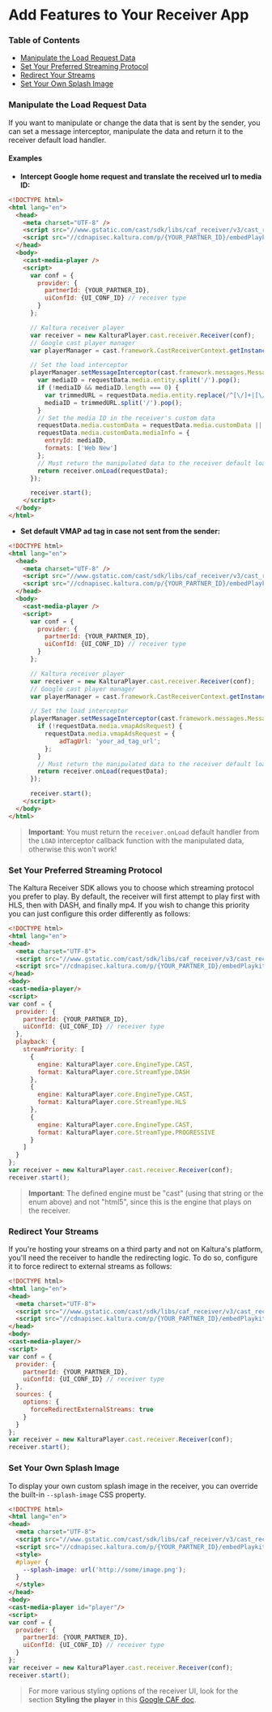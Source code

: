 # Add Features to Your Receiver App

### Table of Contents

- [Manipulate the Load Request Data](#manipulate-the-load-request-data)
- [Set Your Preferred Streaming Protocol](#set-your-preferred-streaming-protocol)
- [Redirect Your Streams](#redirect-your-streams)
- [Set Your Own Splash Image](#set-your-own-splash-image)

### Manipulate the Load Request Data

If you want to manipulate or change the data that is sent by the sender, you can set a message interceptor, manipulate the data and return it to the receiver default load handler.

#### Examples

- **Intercept Google home request and translate the received url to media ID:**

```html
<!DOCTYPE html>
<html lang="en">
  <head>
    <meta charset="UTF-8" />
    <script src="//www.gstatic.com/cast/sdk/libs/caf_receiver/v3/cast_receiver_framework.js"></script>
    <script src="//cdnapisec.kaltura.com/p/{YOUR_PARTNER_ID}/embedPlaykitJs/uiconf_id/{UI_CONF_ID}"></script>
  </head>
  <body>
    <cast-media-player />
    <script>
      var conf = {
        provider: {
          partnerId: {YOUR_PARTNER_ID},
          uiConfId: {UI_CONF_ID} // receiver type
        }
      };

      // Kaltura receiver player
      var receiver = new KalturaPlayer.cast.receiver.Receiver(conf);
      // Google cast player manager
      var playerManager = cast.framework.CastReceiverContext.getInstance().getPlayerManager();

      // Set the load interceptor
      playerManager.setMessageInterceptor(cast.framework.messages.MessageType.LOAD, requestData => {
        var mediaID = requestData.media.entity.split('/').pop();
        if (!mediaID && mediaID.length === 0) {
          var trimmedURL = requestData.media.entity.replace(/^[\/]+|[\/]+$/g, '');
          mediaID = trimmedURL.split('/').pop();
        }
        // Set the media ID in the receiver's custom data
        requestData.media.customData = requestData.media.customData || {};
        requestData.media.customData.mediaInfo = {
          entryId: mediaID,
          formats: ['Web New']
        };
        // Must return the manipulated data to the receiver default load handler!
        return receiver.onLoad(requestData);
      });

      receiver.start();
    </script>
  </body>
</html>
```

- **Set default VMAP ad tag in case not sent from the sender:**

```html
<!DOCTYPE html>
<html lang="en">
  <head>
    <meta charset="UTF-8" />
    <script src="//www.gstatic.com/cast/sdk/libs/caf_receiver/v3/cast_receiver_framework.js"></script>
    <script src="//cdnapisec.kaltura.com/p/{YOUR_PARTNER_ID}/embedPlaykitJs/uiconf_id/{UI_CONF_ID}"></script>
  </head>
  <body>
    <cast-media-player />
    <script>
      var conf = {
        provider: {
          partnerId: {YOUR_PARTNER_ID},
          uiConfId: {UI_CONF_ID} // receiver type
        }
      };

      // Kaltura receiver player
      var receiver = new KalturaPlayer.cast.receiver.Receiver(conf);
      // Google cast player manager
      var playerManager = cast.framework.CastReceiverContext.getInstance().getPlayerManager();

      // Set the load interceptor
      playerManager.setMessageInterceptor(cast.framework.messages.MessageType.LOAD, requestData => {
        if (!requestData.media.vmapAdsRequest) {
          requestData.media.vmapAdsRequest = {
              adTagUrl: 'your_ad_tag_url';
          };
        }
        // Must return the manipulated data to the receiver default load handler!
        return receiver.onLoad(requestData);
      });

      receiver.start();
    </script>
  </body>
</html>
```

> **Important**: You must return the `receiver.onLoad` default handler from the `LOAD` interceptor callback function with the manipulated data, otherwise this won't work!

### Set Your Preferred Streaming Protocol

The Kaltura Receiver SDK allows you to choose which streaming protocol you prefer to play. By default, the receiver will first attempt to play first with HLS, then with DASH, and finally mp4. If you wish to change this priority you can just configure this order differently as follows:

```html
<!DOCTYPE html>
<html lang="en">
<head>
  <meta charset="UTF-8">
  <script src="//www.gstatic.com/cast/sdk/libs/caf_receiver/v3/cast_receiver_framework.js"></script>
  <script src="//cdnapisec.kaltura.com/p/{YOUR_PARTNER_ID}/embedPlaykitJs/uiconf_id/{UI_CONF_ID}"></script>
</head>
<body>
<cast-media-player/>
<script>
var conf = {
  provider: {
    partnerId: {YOUR_PARTNER_ID},
    uiConfId: {UI_CONF_ID} // receiver type
  },
  playback: {
    streamPriority: [
      {
        engine: KalturaPlayer.core.EngineType.CAST,
        format: KalturaPlayer.core.StreamType.DASH
      },
      {
        engine: KalturaPlayer.core.EngineType.CAST,
        format: KalturaPlayer.core.StreamType.HLS
      },
      {
        engine: KalturaPlayer.core.EngineType.CAST,
        format: KalturaPlayer.core.StreamType.PROGRESSIVE
      }
    ]
  }
};
var receiver = new KalturaPlayer.cast.receiver.Receiver(conf);
receiver.start();
```

> **Important**: The defined engine must be "cast" (using that string or the enum above) and not "html5", since this is the engine that plays on the receiver.

### Redirect Your Streams

If you're hosting your streams on a third party and not on Kaltura's platform, you'll need the receiver to handle the redirecting logic. To do so, configure it to force redirect to external streams as follows:

```html
<!DOCTYPE html>
<html lang="en">
<head>
  <meta charset="UTF-8">
  <script src="//www.gstatic.com/cast/sdk/libs/caf_receiver/v3/cast_receiver_framework.js"></script>
  <script src="//cdnapisec.kaltura.com/p/{YOUR_PARTNER_ID}/embedPlaykitJs/uiconf_id/{UI_CONF_ID}"></script>
</head>
<body>
<cast-media-player/>
<script>
var conf = {
  provider: {
    partnerId: {YOUR_PARTNER_ID},
    uiConfId: {UI_CONF_ID} // receiver type
  },
  sources: {
    options: {
      forceRedirectExternalStreams: true
    }
  }
};
var receiver = new KalturaPlayer.cast.receiver.Receiver(conf);
receiver.start();
```

### Set Your Own Splash Image

To display your own custom splash image in the receiver, you can override the built-in `--splash-image` CSS property.

```html
<!DOCTYPE html>
<html lang="en">
<head>
  <meta charset="UTF-8">
  <script src="//www.gstatic.com/cast/sdk/libs/caf_receiver/v3/cast_receiver_framework.js"></script>
  <script src="//cdnapisec.kaltura.com/p/{YOUR_PARTNER_ID}/embedPlaykitJs/uiconf_id/{UI_CONF_ID}"></script>
  <style>
  #player {
    --splash-image: url('http://some/image.png');
  }
  </style>
</head>
<body>
<cast-media-player id="player"/>
<script>
var conf = {
  provider: {
    partnerId: {YOUR_PARTNER_ID},
    uiConfId: {UI_CONF_ID} // receiver type
  }
};
var receiver = new KalturaPlayer.cast.receiver.Receiver(conf);
receiver.start();
```

> For more various styling options of the receiver UI, look for the section **Styling the player** in this [Google CAF doc](https://developers.google.com/cast/docs/caf_receiver_features).
